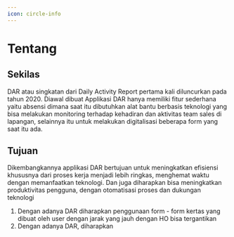 ```yaml
---
icon: circle-info
---
```


# Tentang

## Sekilas

DAR atau singkatan dari Daily Activity Report pertama kali diluncurkan pada tahun 2020. Diawal dibuat Applikasi DAR hanya memiliki fitur sederhana yaitu absensi dimana saat itu dibutuhkan alat bantu berbasis teknologi yang bisa melakukan monitoring terhadap kehadiran dan aktivitas team sales di lapangan, selainnya itu untuk melakukan digitalisasi beberapa form yang saat itu ada.

## Tujuan

Dikembangkannya applikasi DAR bertujuan untuk meningkatkan efisiensi khususnya dari proses kerja menjadi lebih ringkas, menghemat waktu dengan memanfaatkan teknologi. Dan juga diharapkan bisa meningkatkan produktivitas pengguna, dengan otomatisasi proses dan dukungan teknologi&#x20;

1. Dengan adanya DAR diharapkan penggunaan form - form kertas yang dibuat oleh user dengan jarak yang jauh dengan HO bisa tergantikan
2. Dengan adanya DAR, diharapkan&#x20;



